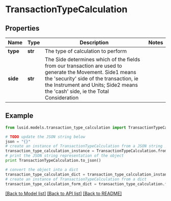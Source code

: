 # TransactionTypeCalculation


## Properties
Name | Type | Description | Notes
------------ | ------------- | ------------- | -------------
**type** | **str** | The type of calculation to perform | 
**side** | **str** | The Side determines which of the fields from our transaction are used to generate the Movement. Side1 means the &#39;security&#39; side of the transaction, ie the Instrument and Units; Side2 means the &#39;cash&#39; side, ie the Total Consideration | 

## Example

```python
from lusid.models.transaction_type_calculation import TransactionTypeCalculation

# TODO update the JSON string below
json = "{}"
# create an instance of TransactionTypeCalculation from a JSON string
transaction_type_calculation_instance = TransactionTypeCalculation.from_json(json)
# print the JSON string representation of the object
print TransactionTypeCalculation.to_json()

# convert the object into a dict
transaction_type_calculation_dict = transaction_type_calculation_instance.to_dict()
# create an instance of TransactionTypeCalculation from a dict
transaction_type_calculation_form_dict = transaction_type_calculation.from_dict(transaction_type_calculation_dict)
```
[[Back to Model list]](../README.md#documentation-for-models) [[Back to API list]](../README.md#documentation-for-api-endpoints) [[Back to README]](../README.md)



